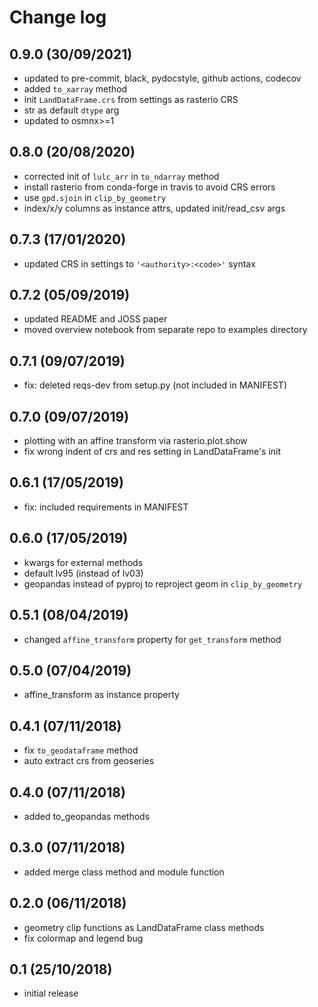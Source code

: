 # Change log

## 0.9.0 (30/09/2021)

* updated to pre-commit, black, pydocstyle, github actions, codecov
* added `to_xarray` method
* init `LandDataFrame.crs` from settings as rasterio CRS
* str as default `dtype` arg
* updated to osmnx>=1

## 0.8.0 (20/08/2020)

* corrected init of `lulc_arr` in `to_ndarray` method
* install rasterio from conda-forge in travis to avoid CRS errors
* use `gpd.sjoin` in `clip_by_geometry`
* index/x/y columns as instance attrs, updated init/read_csv args

## 0.7.3 (17/01/2020)

* updated CRS in settings to `'<authority>:<code>'` syntax

## 0.7.2 (05/09/2019)

* updated README and JOSS paper
* moved overview notebook from separate repo to examples directory

## 0.7.1 (09/07/2019)

* fix: deleted reqs-dev from setup.py (not included in MANIFEST)

## 0.7.0 (09/07/2019)

* plotting with an affine transform via rasterio.plot.show
* fix wrong indent of crs and res setting in LandDataFrame's init

## 0.6.1 (17/05/2019)

* fix: included requirements in MANIFEST

## 0.6.0 (17/05/2019)

* kwargs for external methods
* default lv95 (instead of lv03)
* geopandas instead of pyproj to reproject geom in `clip_by_geometry`

## 0.5.1 (08/04/2019)

* changed `affine_transform` property for `get_transform` method

## 0.5.0 (07/04/2019)

* affine_transform as instance property

## 0.4.1 (07/11/2018)

* fix `to_geodataframe` method
* auto extract crs from geoseries

## 0.4.0 (07/11/2018)

* added to_geopandas methods

## 0.3.0 (07/11/2018)

* added merge class method and module function

## 0.2.0 (06/11/2018)

* geometry clip functions as LandDataFrame class methods
* fix colormap and legend bug

## 0.1 (25/10/2018)

* initial release
